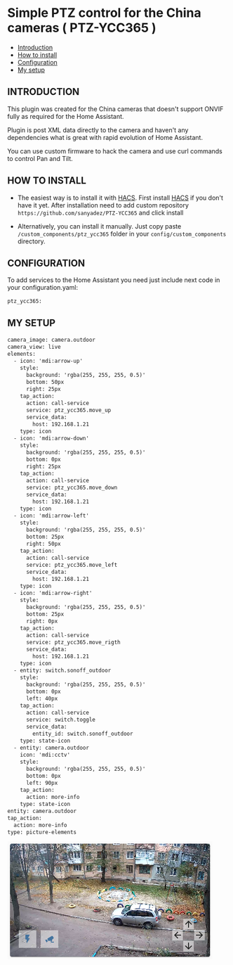 # Simple PTZ control for the China cameras ( PTZ-YCC365 )


<!-- TOC -->

- [Introduction](#introduction)
- [How to install](#how-to-install)
- [Configuration](#configuration)
- [My setup](#my-setup)

<!-- /TOC -->

## INTRODUCTION

This plugin was created for the China cameras that doesn't support ONVIF fully as required for the Home Assistant.

Plugin is post XML data directly to the camera and haven't any dependencies what is great with rapid evolution of Home Assistant.

You can use custom firmware to hack the camera and use curl commands to control Pan and Tilt. 

## HOW TO INSTALL

- The easiest way is to install it with [HACS](https://hacs.xyz/). First install [HACS](https://hacs.xyz/) if you don't have it yet. After installation need to add custom repository `https://github.com/sanyadez/PTZ-YCC365` and click install

- Alternatively, you can install it manually. Just copy paste `/custom_components/ptz_ycc365` folder in your `config/custom_components` directory.

## CONFIGURATION

To add services to the Home Assistant you need just include next code in your configuration.yaml:

```
ptz_ycc365:
```


## MY SETUP

```
camera_image: camera.outdoor
camera_view: live
elements:
  - icon: 'mdi:arrow-up'
    style:
      background: 'rgba(255, 255, 255, 0.5)'
      bottom: 50px
      right: 25px
    tap_action:
      action: call-service
      service: ptz_ycc365.move_up
      service_data:
        host: 192.168.1.21
    type: icon
  - icon: 'mdi:arrow-down'
    style:
      background: 'rgba(255, 255, 255, 0.5)'
      bottom: 0px
      right: 25px
    tap_action:
      action: call-service
      service: ptz_ycc365.move_down
      service_data:
        host: 192.168.1.21
    type: icon
  - icon: 'mdi:arrow-left'
    style:
      background: 'rgba(255, 255, 255, 0.5)'
      bottom: 25px
      right: 50px
    tap_action:
      action: call-service
      service: ptz_ycc365.move_left
      service_data:
        host: 192.168.1.21
    type: icon
  - icon: 'mdi:arrow-right'
    style:
      background: 'rgba(255, 255, 255, 0.5)'
      bottom: 25px
      right: 0px
    tap_action:
      action: call-service
      service: ptz_ycc365.move_rigth
      service_data:
        host: 192.168.1.21
    type: icon
  - entity: switch.sonoff_outdoor
    style:
      background: 'rgba(255, 255, 255, 0.5)'
      bottom: 0px
      left: 40px
    tap_action:
      action: call-service
      service: switch.toggle
      service_data:
        entity_id: switch.sonoff_outdoor
    type: state-icon
  - entity: camera.outdoor
    icon: 'mdi:cctv'
    style:
      background: 'rgba(255, 255, 255, 0.5)'
      bottom: 0px
      left: 90px
    tap_action:
      action: more-info
    type: state-icon
entity: camera.outdoor
tap_action:
  action: more-info
type: picture-elements
```


![](screenshot.png)